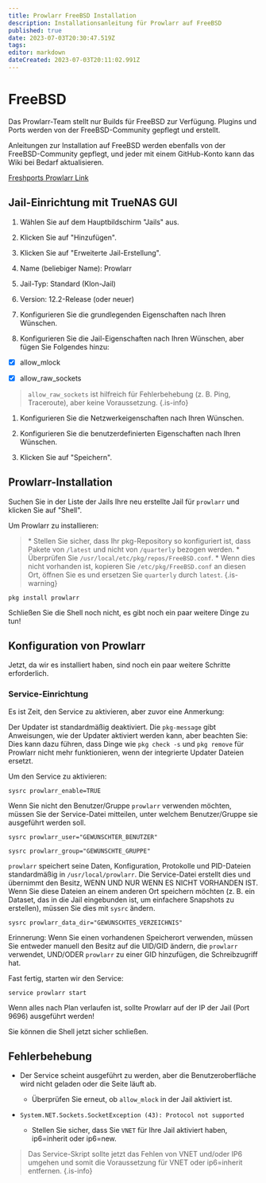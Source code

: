 ```yaml
---
title: Prowlarr FreeBSD Installation
description: Installationsanleitung für Prowlarr auf FreeBSD
published: true
date: 2023-07-03T20:30:47.519Z
tags: 
editor: markdown
dateCreated: 2023-07-03T20:11:02.991Z
---
```


# FreeBSD

Das Prowlarr-Team stellt nur Builds für FreeBSD zur Verfügung. Plugins und Ports werden von der FreeBSD-Community gepflegt und erstellt.

Anleitungen zur Installation auf FreeBSD werden ebenfalls von der FreeBSD-Community gepflegt, und jeder mit einem GitHub-Konto kann das Wiki bei Bedarf aktualisieren.

[Freshports Prowlarr Link](https://www.freshports.org/net-p2p/prowlarr/)

## Jail-Einrichtung mit TrueNAS GUI

1. Wählen Sie auf dem Hauptbildschirm "Jails" aus.

1. Klicken Sie auf "Hinzufügen".

1. Klicken Sie auf "Erweiterte Jail-Erstellung".

1. Name (beliebiger Name): Prowlarr

1. Jail-Typ: Standard (Klon-Jail)

1. Version: 12.2-Release (oder neuer)

1. Konfigurieren Sie die grundlegenden Eigenschaften nach Ihren Wünschen.

1. Konfigurieren Sie die Jail-Eigenschaften nach Ihren Wünschen, aber fügen Sie Folgendes hinzu:

- [x] allow_mlock

- [x] allow_raw_sockets

> `allow_raw_sockets` ist hilfreich für Fehlerbehebung (z. B. Ping, Traceroute), aber keine Voraussetzung. {.is-info}

1. Konfigurieren Sie die Netzwerkeigenschaften nach Ihren Wünschen.

1. Konfigurieren Sie die benutzerdefinierten Eigenschaften nach Ihren Wünschen.

1. Klicken Sie auf "Speichern".

## Prowlarr-Installation

Suchen Sie in der Liste der Jails Ihre neu erstellte Jail für `prowlarr` und klicken Sie auf "Shell".

Um Prowlarr zu installieren:

> \* Stellen Sie sicher, dass Ihr pkg-Repository so konfiguriert ist, dass Pakete von `/latest` und nicht von `/quarterly` bezogen werden.
> \* Überprüfen Sie `/usr/local/etc/pkg/repos/FreeBSD.conf`.
> \* Wenn dies nicht vorhanden ist, kopieren Sie `/etc/pkg/FreeBSD.conf` an diesen Ort, öffnen Sie es und ersetzen Sie `quarterly` durch `latest`.
{.is-warning}

```shell
pkg install prowlarr
```

Schließen Sie die Shell noch nicht, es gibt noch ein paar weitere Dinge zu tun!

## Konfiguration von Prowlarr

Jetzt, da wir es installiert haben, sind noch ein paar weitere Schritte erforderlich.

### Service-Einrichtung

Es ist Zeit, den Service zu aktivieren, aber zuvor eine Anmerkung:

Der Updater ist standardmäßig deaktiviert. Die `pkg-message` gibt Anweisungen, wie der Updater aktiviert werden kann, aber beachten Sie: Dies kann dazu führen, dass Dinge wie `pkg check -s` und `pkg remove` für Prowlarr nicht mehr funktionieren, wenn der integrierte Updater Dateien ersetzt.

Um den Service zu aktivieren:

```shell
sysrc prowlarr_enable=TRUE
```

Wenn Sie nicht den Benutzer/Gruppe `prowlarr` verwenden möchten, müssen Sie der Service-Datei mitteilen, unter welchem Benutzer/Gruppe sie ausgeführt werden soll.

```shell
sysrc prowlarr_user="GEWÜNSCHTER_BENUTZER"
```

```shell
sysrc prowlarr_group="GEWÜNSCHTE_GRUPPE"
```

`prowlarr` speichert seine Daten, Konfiguration, Protokolle und PID-Dateien standardmäßig in `/usr/local/prowlarr`. Die Service-Datei erstellt dies und übernimmt den Besitz, WENN UND NUR WENN ES NICHT VORHANDEN IST. Wenn Sie diese Dateien an einem anderen Ort speichern möchten (z. B. ein Dataset, das in die Jail eingebunden ist, um einfachere Snapshots zu erstellen), müssen Sie dies mit `sysrc` ändern.

```shell
sysrc prowlarr_data_dir="GEWÜNSCHTES_VERZEICHNIS"
```

Erinnerung: Wenn Sie einen vorhandenen Speicherort verwenden, müssen Sie entweder manuell den Besitz auf die UID/GID ändern, die `prowlarr` verwendet, UND/ODER `prowlarr` zu einer GID hinzufügen, die Schreibzugriff hat.

Fast fertig, starten wir den Service:

```shell
service prowlarr start
```

Wenn alles nach Plan verlaufen ist, sollte Prowlarr auf der IP der Jail (Port 9696) ausgeführt werden!

Sie können die Shell jetzt sicher schließen.

## Fehlerbehebung

- Der Service scheint ausgeführt zu werden, aber die Benutzeroberfläche wird nicht geladen oder die Seite läuft ab.
  - Überprüfen Sie erneut, ob `allow_mlock` in der Jail aktiviert ist.
  
- `System.NET.Sockets.SocketException (43): Protocol not supported`
  - Stellen Sie sicher, dass Sie `VNET` für Ihre Jail aktiviert haben, ip6=inherit oder ip6=new.

> Das Service-Skript sollte jetzt das Fehlen von VNET und/oder IP6 umgehen und somit die Voraussetzung für VNET oder ip6=inherit entfernen.
{.is-info}